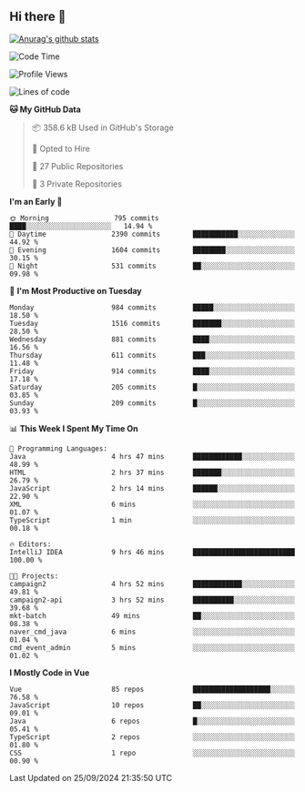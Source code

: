 ## Hi there 👋

[![Anurag's github stats](https://github-readme-stats.vercel.app/api?username=Songwonseok)](https://github.com/anuraghazra/github-readme-stats)



<!--START_SECTION:waka-->
![Code Time](http://img.shields.io/badge/Code%20Time-3%2C057%20hrs%2058%20mins-blue)

![Profile Views](http://img.shields.io/badge/Profile%20Views-0-blue)

![Lines of code](https://img.shields.io/badge/From%20Hello%20World%20I%27ve%20Written-34.8%20million%20lines%20of%20code-blue)

**🐱 My GitHub Data** 

> 📦 358.6 kB Used in GitHub's Storage 
 > 
> 💼 Opted to Hire
 > 
> 📜 27 Public Repositories 
 > 
> 🔑 3 Private Repositories 
 > 
**I'm an Early 🐤** 

```text
🌞 Morning                795 commits         ████░░░░░░░░░░░░░░░░░░░░░   14.94 % 
🌆 Daytime                2390 commits        ███████████░░░░░░░░░░░░░░   44.92 % 
🌃 Evening                1604 commits        ████████░░░░░░░░░░░░░░░░░   30.15 % 
🌙 Night                  531 commits         ██░░░░░░░░░░░░░░░░░░░░░░░   09.98 % 
```
📅 **I'm Most Productive on Tuesday** 

```text
Monday                   984 commits         █████░░░░░░░░░░░░░░░░░░░░   18.50 % 
Tuesday                  1516 commits        ███████░░░░░░░░░░░░░░░░░░   28.50 % 
Wednesday                881 commits         ████░░░░░░░░░░░░░░░░░░░░░   16.56 % 
Thursday                 611 commits         ███░░░░░░░░░░░░░░░░░░░░░░   11.48 % 
Friday                   914 commits         ████░░░░░░░░░░░░░░░░░░░░░   17.18 % 
Saturday                 205 commits         █░░░░░░░░░░░░░░░░░░░░░░░░   03.85 % 
Sunday                   209 commits         █░░░░░░░░░░░░░░░░░░░░░░░░   03.93 % 
```


📊 **This Week I Spent My Time On** 

```text
💬 Programming Languages: 
Java                     4 hrs 47 mins       ████████████░░░░░░░░░░░░░   48.99 % 
HTML                     2 hrs 37 mins       ███████░░░░░░░░░░░░░░░░░░   26.79 % 
JavaScript               2 hrs 14 mins       ██████░░░░░░░░░░░░░░░░░░░   22.90 % 
XML                      6 mins              ░░░░░░░░░░░░░░░░░░░░░░░░░   01.07 % 
TypeScript               1 min               ░░░░░░░░░░░░░░░░░░░░░░░░░   00.18 % 

🔥 Editors: 
IntelliJ IDEA            9 hrs 46 mins       █████████████████████████   100.00 % 

🐱‍💻 Projects: 
campaign2                4 hrs 52 mins       ████████████░░░░░░░░░░░░░   49.81 % 
campaign2-api            3 hrs 52 mins       ██████████░░░░░░░░░░░░░░░   39.68 % 
mkt-batch                49 mins             ██░░░░░░░░░░░░░░░░░░░░░░░   08.38 % 
naver_cmd_java           6 mins              ░░░░░░░░░░░░░░░░░░░░░░░░░   01.04 % 
cmd_event_admin          5 mins              ░░░░░░░░░░░░░░░░░░░░░░░░░   01.02 % 
```

**I Mostly Code in Vue** 

```text
Vue                      85 repos            ███████████████████░░░░░░   76.58 % 
JavaScript               10 repos            ██░░░░░░░░░░░░░░░░░░░░░░░   09.01 % 
Java                     6 repos             █░░░░░░░░░░░░░░░░░░░░░░░░   05.41 % 
TypeScript               2 repos             ░░░░░░░░░░░░░░░░░░░░░░░░░   01.80 % 
CSS                      1 repo              ░░░░░░░░░░░░░░░░░░░░░░░░░   00.90 % 
```




 Last Updated on 25/09/2024 21:35:50 UTC
<!--END_SECTION:waka-->

